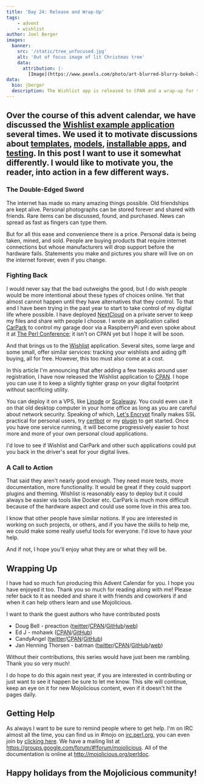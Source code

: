 ```yaml
---
title: 'Day 24: Release and Wrap-Up'
tags:
    - advent
    - wishlist
author: Joel Berger
images:
  banner:
    src: '/static/tree_unfocused.jpg'
    alt: 'Out of focus image of lit Christmas tree'
    data:
      attribution: |-
        [Image](https://www.pexels.com/photo/art-blurred-blurry-bokeh-383646/) by Tim Mossholder, in the Public Domain
data:
  bio: jberger
  description: The Wishlist app is released to CPAN and a wrap-up for the advent calendar.
---
```


Over the course of this advent calendar, we have discussed the [Wishlist example application](https://mojolicious.io/blog/tag/wishlist/) several times.
We used it to motivate discussions about [templates](/blog/2017/12/17/day-17-the-wishlist-app/), [models](/blog/2017/12/18/day-18-the-wishlist-model/), [installable apps](/blog/2017/12/19/day-19-make-your-app-installable/), and [testing](/blog/2017/12/20/day-20-practical-testing/).
In this post I want to use it somewhat differently.
I would like to motivate you, the reader, into action in a few different ways.
---

### The Double-Edged Sword

The internet has made so many amazing things possible.
Old friendships are kept alive.
Personal photographs can be stored forever and shared with friends.
Rare items can be discussed, found, and purchased.
News can spread as fast as fingers can type them.

But for all this ease and convenience there is a price.
Personal data is being taken, mined, and sold.
People are buying products that require internet connections but whose manufacturers will drop support before the hardware fails.
Statements you make and pictures you share will live on on the internet forever, even if you change.

### Fighting Back

I would never say that the bad outweighs the good, but I do wish people would be more intentional about these types of choices online.
Yet that almost cannot happen until they have alternatives that they control.
To that end I have been trying in the past year to start to take control of my digital life where possible.
I have deployed [NextCloud](https://nextcloud.com/) on a private server to keep my files and share with people I choose.
I wrote an application called [CarPark](https://github.com/jberger/CarPark) to control my garage door via a RaspberryPi and even spoke about it at [The Perl Conference](https://www.youtube.com/watch?v=aJc5yYONBBc); it isn't on CPAN yet but I hope it will be soon.

And that brings us to the [Wishlist](https://github.com/jberger/Wishlist) application.
Several sites, some large and some small, offer similar services: tracking your wishlists and aiding gift buying, all for free.
However, this too must also come at a cost.

In this article I'm announcing that after adding a few tweaks around user registration, I have now released the Wishlist application to [CPAN](https://metacpan.org/pod/Wishlist).
I hope you can use it to keep a slightly tighter grasp on your digital footprint without sacrificing utility.

You can deploy it on a VPS, like [Linode](https://www.linode.com/) or [Scaleway](https://www.scaleway.com/).
You could even use it on that old desktop computer in your home office as long as you are careful about network security.
Speaking of which, [Let's Encrypt](https://letsencrypt.org/) finally makes SSL practical for personal users, try [certbot](https://certbot.eff.org) or my [plugin](https://metacpan.org/pod/Mojolicious::Plugin::ACME) to get started.
Once you have one service running, it will become progressively easier to host more and more of your own personal cloud applications.

I'd love to see if Wishlist and CarPark and other such applications could put you back in the driver's seat for your digital lives.

### A Call to Action

That said they aren't nearly good enough.
They need more tests, more documentation, more functionality.
It would be great if they could support plugins and theming.
Wishlist is reasonably easy to deploy but it could always be easier via tools like Docker etc.
CarPark is much more difficult because of the hardware aspect and could use some love in this area too.

I know that other people have similar notions.
If you are interested in working on such projects, or others, and if you have the skills to help me, we could make some really useful tools for everyone.
I'd love to have your help.

And if not, I hope you'll enjoy what they are or what they will be.

## Wrapping Up

I have had so much fun producing this Advent Calendar for you.
I hope you have enjoyed it too.
Thank you so much for reading along with me!
Please refer back to it as needed and share it with friends and coworkers if and when it can help others learn and use Mojolicious.

I want to thank the guest authors who have contributed posts

* Doug Bell - preaction ([twitter](https://twitter.com/preaction)/[CPAN](https://metacpan.org/author/PREACTION)/[GitHub](https://github.com/preaction)/[web](http://preaction.me/))
* Ed J - mohawk ([CPAN](https://metacpan.org/author/ETJ)/[GitHub](https://github.com/mohawk2))
* CandyAngel ([twitter](https://twitter.com/CandyAngel_Nay)/[CPAN](https://metacpan.org/author/EJUNGLE)/[GitHub](https://github.com/CandyAngel))
* Jan Henning Thorsen - batman ([twitter](https://twitter.com/jhthorsen)/[CPAN](https://metacpan.org/author/JHTHORSEN)/[GitHub](https://github.com/jhthorsen)/[web](http://thorsen.pm/))

Without their contributions, this series would have just been me rambling.
Thank you so very much!

I do hope to do this again next year, if you are interested in contributing or just want to see it happen be sure to let me know.
This site will continue, keep an eye on it for new Mojolicious content, even if it doesn't hit the pages daily.

## Getting Help

As always I want to be sure to remind people where to get help.
I'm on IRC almost all the time, you can find us in #mojo on [irc.perl.org](http://irc.perl.org), you can even join by [clicking here](https://chat.mibbit.com/?channel=%23mojo&server=irc.perl.org).
We have a mailing list at <https://groups.google.com/forum/#!forum/mojolicious>.
All of the documentation is online at <http://mojolicious.org/perldoc>.

## Happy holidays from the Mojolicious community!


